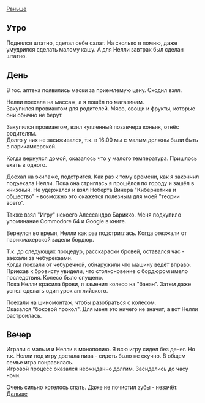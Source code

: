 [Раньше](2020.05.09.md)  
## Утро
Поднялся штатно, сделал себе салат. На сколько я помню, даже умудрился сделать малому кашу. А для Нелли завтрак был сделан штатно.
## День
В гос. аптека появились маски за приемлемую цену. Сходил взял.

Нелли поехала на массаж, а я пошёл по магазинам.  
Закупился провиантом для родителей. Мясо, овощи и фрукты, которые они обычно не берут.

Закупился провиантом, взял купленный позавчера коньяк, отнёс родителям.  
Долго у них не засиживался, т.к. в 16:00 мы с малым должны были быть в парикамхерской.

Когда вернулся домой, оказалось что у малого температура. Пришлось ехать в одного.

Доехал на экипаже, подстригся. Как раз к тому времени, как я закончил подъехала Нелли. Пока она стриглась я прошёлся по городу и зашёл в книжный. Не удержался и взял Ноберта Винера "Кибернетика и общество" - возможно это окажется полезным для моей "теории всего". 

Также взял "Игру" некоего Алессандро Барикко. Меня подкупило упоминание Commodore 64 и Google в книге.

Вернулся во время, Нелли как раз подстриглась. Когда отезжали от парикмахерской задели бордюр.

Т.к. до следующих процедур, расскараски бровей, оставался час - заехали за чебурекаами.  
Когда поехали от чебуречной, обнаружили что машину ведёт вправо. Приехав к бровисту увидели, что столконовение с бордюром имело последствия. Колесо было спущено.  
Пока Нелли красила брови, я заменил колесо на "банан". Затем даже успел сделать один урок английского.

Поехали на шиномонтаж, чтобы разобраться с колесом.  
Оказался "боковой прокол". Для меня это ничего не значит, а вот Нелли растроилась.
## Вечер
Играли с малым и Нелли в монополию. Я всю игру сидел без денег. Но т.к. Нелли под игру достала пива - сидеть было не скучно.
В общем семье игра понравилась.  
Игровой процесс оказался неожиданно долгим. Засиделись до часу ночи.

Очень сильно хотелось спать. Даже не почистил зубы - незачёт.  
[Дальше](2020.05.11.md)